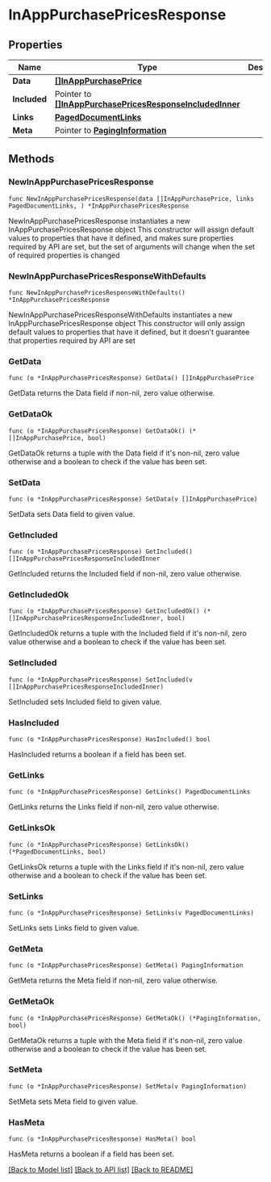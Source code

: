 # InAppPurchasePricesResponse

## Properties

Name | Type | Description | Notes
------------ | ------------- | ------------- | -------------
**Data** | [**[]InAppPurchasePrice**](InAppPurchasePrice.md) |  | 
**Included** | Pointer to [**[]InAppPurchasePricesResponseIncludedInner**](InAppPurchasePricesResponseIncludedInner.md) |  | [optional] 
**Links** | [**PagedDocumentLinks**](PagedDocumentLinks.md) |  | 
**Meta** | Pointer to [**PagingInformation**](PagingInformation.md) |  | [optional] 

## Methods

### NewInAppPurchasePricesResponse

`func NewInAppPurchasePricesResponse(data []InAppPurchasePrice, links PagedDocumentLinks, ) *InAppPurchasePricesResponse`

NewInAppPurchasePricesResponse instantiates a new InAppPurchasePricesResponse object
This constructor will assign default values to properties that have it defined,
and makes sure properties required by API are set, but the set of arguments
will change when the set of required properties is changed

### NewInAppPurchasePricesResponseWithDefaults

`func NewInAppPurchasePricesResponseWithDefaults() *InAppPurchasePricesResponse`

NewInAppPurchasePricesResponseWithDefaults instantiates a new InAppPurchasePricesResponse object
This constructor will only assign default values to properties that have it defined,
but it doesn't guarantee that properties required by API are set

### GetData

`func (o *InAppPurchasePricesResponse) GetData() []InAppPurchasePrice`

GetData returns the Data field if non-nil, zero value otherwise.

### GetDataOk

`func (o *InAppPurchasePricesResponse) GetDataOk() (*[]InAppPurchasePrice, bool)`

GetDataOk returns a tuple with the Data field if it's non-nil, zero value otherwise
and a boolean to check if the value has been set.

### SetData

`func (o *InAppPurchasePricesResponse) SetData(v []InAppPurchasePrice)`

SetData sets Data field to given value.


### GetIncluded

`func (o *InAppPurchasePricesResponse) GetIncluded() []InAppPurchasePricesResponseIncludedInner`

GetIncluded returns the Included field if non-nil, zero value otherwise.

### GetIncludedOk

`func (o *InAppPurchasePricesResponse) GetIncludedOk() (*[]InAppPurchasePricesResponseIncludedInner, bool)`

GetIncludedOk returns a tuple with the Included field if it's non-nil, zero value otherwise
and a boolean to check if the value has been set.

### SetIncluded

`func (o *InAppPurchasePricesResponse) SetIncluded(v []InAppPurchasePricesResponseIncludedInner)`

SetIncluded sets Included field to given value.

### HasIncluded

`func (o *InAppPurchasePricesResponse) HasIncluded() bool`

HasIncluded returns a boolean if a field has been set.

### GetLinks

`func (o *InAppPurchasePricesResponse) GetLinks() PagedDocumentLinks`

GetLinks returns the Links field if non-nil, zero value otherwise.

### GetLinksOk

`func (o *InAppPurchasePricesResponse) GetLinksOk() (*PagedDocumentLinks, bool)`

GetLinksOk returns a tuple with the Links field if it's non-nil, zero value otherwise
and a boolean to check if the value has been set.

### SetLinks

`func (o *InAppPurchasePricesResponse) SetLinks(v PagedDocumentLinks)`

SetLinks sets Links field to given value.


### GetMeta

`func (o *InAppPurchasePricesResponse) GetMeta() PagingInformation`

GetMeta returns the Meta field if non-nil, zero value otherwise.

### GetMetaOk

`func (o *InAppPurchasePricesResponse) GetMetaOk() (*PagingInformation, bool)`

GetMetaOk returns a tuple with the Meta field if it's non-nil, zero value otherwise
and a boolean to check if the value has been set.

### SetMeta

`func (o *InAppPurchasePricesResponse) SetMeta(v PagingInformation)`

SetMeta sets Meta field to given value.

### HasMeta

`func (o *InAppPurchasePricesResponse) HasMeta() bool`

HasMeta returns a boolean if a field has been set.


[[Back to Model list]](../README.md#documentation-for-models) [[Back to API list]](../README.md#documentation-for-api-endpoints) [[Back to README]](../README.md)


